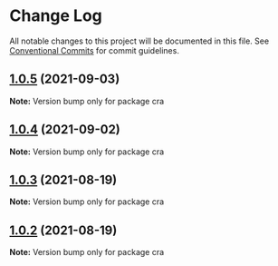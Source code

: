 # Change Log

All notable changes to this project will be documented in this file.
See [Conventional Commits](https://conventionalcommits.org) for commit guidelines.

## [1.0.5](https://github.com/renli-tech/Beyond/compare/cra@1.0.4...cra@1.0.5) (2021-09-03)

**Note:** Version bump only for package cra





## [1.0.4](https://github.com/renli-tech/Beyond/compare/cra@1.0.3...cra@1.0.4) (2021-09-02)

**Note:** Version bump only for package cra





## [1.0.3](https://github.com/renli-tech/Beyond/compare/cra@1.0.2...cra@1.0.3) (2021-08-19)

**Note:** Version bump only for package cra





## [1.0.2](https://github.com/renli-tech/Beyond/compare/cra@1.0.1...cra@1.0.2) (2021-08-19)

**Note:** Version bump only for package cra
